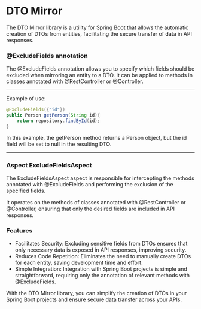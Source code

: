 # DTO Mirror

The DTO Mirror library is a utility for Spring Boot that allows the automatic creation of DTOs from entities, facilitating the secure transfer of data in API responses.


### @ExcludeFields annotation

The @ExcludeFields annotation allows you to specify which fields should be excluded when mirroring an entity to a DTO. 
It can be applied to methods in classes annotated with @RestController or @Controller.
_________________________________________________________________________________
Example of use:
```java
@ExcludeFields({"id"})
public Person getPerson(String id){
    return repository.findById(id);
}
```

In this example, the getPerson method returns a Person object, but the id field will be set to null in the resulting DTO.
_________________________________________________________________________________

### Aspect ExcludeFieldsAspect
The ExcludeFieldsAspect aspect is responsible for intercepting the methods annotated with @ExcludeFields and performing the exclusion of the specified fields.

It operates on the methods of classes annotated with @RestController or @Controller, ensuring that only the desired fields are included in API responses.


### Features

- Facilitates Security: Excluding sensitive fields from DTOs ensures that only necessary data is exposed in API responses, improving security.
- Reduces Code Repetition: Eliminates the need to manually create DTOs for each entity, saving development time and effort.
- Simple Integration: Integration with Spring Boot projects is simple and straightforward, requiring only the annotation of relevant methods with @ExcludeFields.

With the DTO Mirror library, you can simplify the creation of DTOs in your Spring Boot projects and ensure secure data transfer across your APIs.
